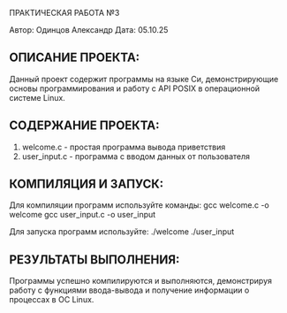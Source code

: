 ПРАКТИЧЕСКАЯ РАБОТА №3

Автор: Одинцов Александр
Дата: 05.10.25

ОПИСАНИЕ ПРОЕКТА:
---------------
Данный проект содержит программы на языке Си, 
демонстрирующие основы программирования и работу 
с API POSIX в операционной системе Linux.

СОДЕРЖАНИЕ ПРОЕКТА:
-----------------
1. welcome.c - простая программа вывода приветствия
2. user_input.c - программа с вводом данных от пользователя

КОМПИЛЯЦИЯ И ЗАПУСК:
------------------
Для компиляции программ используйте команды:
gcc welcome.c -o welcome
gcc user_input.c -o user_input

Для запуска программ используйте:
./welcome
./user_input

РЕЗУЛЬТАТЫ ВЫПОЛНЕНИЯ:
--------------------
Программы успешно компилируются и выполняются, 
демонстрируя работу с функциями ввода-вывода и 
получение информации о процессах в ОС Linux.
